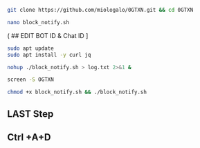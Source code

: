  ```sh
git clone https://github.com/miologalo/0GTXN.git && cd 0GTXN
 ```
 ```sh
nano block_notify.sh
 ```
( ## EDIT BOT ID & Chat ID ]


 ```sh
sudo apt update
sudo apt install -y curl jq 
 ```
 ```sh
nohup ./block_notify.sh > log.txt 2>&1 &
 ```

 ```sh
screen -S OGTXN
 ```

 ```sh
chmod +x block_notify.sh && ./block_notify.sh
 ```
## LAST Step 
## Ctrl +A+D
